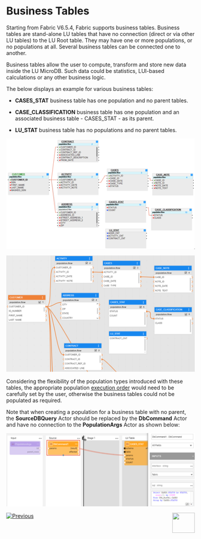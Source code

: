 # Business Tables

Starting from Fabric V6.5.4, Fabric supports business tables. Business tables are stand-alone LU tables that have no connection (direct or via other LU tables) to the LU Root table. They may have one or more populations, or no populations at all. Several business tables can be connected one to another.

Business tables allow the user to compute, transform and store new data inside the LU MicroDB. 
Such data could be statistics, LUI-based calculations or any other business logic.

The below displays an example for various business tables:

- **CASES_STAT** business table has one population and no parent tables.

- **CASE_CLASSIFICATION** business table has one population and an associated business table - CASES_STAT - as its parent.

- **LU_STAT** business table has no populations and no parent tables.

<studio>

![image](images/business_tables.PNG)

</studio>

<web>

![image](images/business_tables_web.png)

</web>

Considering the flexibility of the population types introduced with these tables, the appropriate population [execution order](/articles/07_table_population/13_LU_table_population_execution_order.md) would need to be carefully set by the user, otherwise the business tables could not be populated as required. 

Note that when creating a population for a business table with no parent, the **SourceDBQuery** Actor should be replaced by the **DbCommand** Actor and have no connection to the **PopulationArgs** Actor as shown below:

![image](images/business_tables_1.png)



[![Previous](/articles/images/Previous.png)](04_table_properties.md)[<img align="right" width="60" height="54" src="/articles/images/Next.png">](06_LU_views.md)

